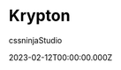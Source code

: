 ---
title: Krypton
github: https://github.com/cssninjaStudio/krypton
demo: https://krypton.cssninja.io/
author: cssninjaStudio
author_link: https://github.com/cssninjaStudio
date: 2023-02-12T00:00:00.000Z
description: Free Astro + Bulma ICO / Crypto template.
ssg:
  - Astro
css:
  - Bulma
cms:
  - Markdown
category:
  - Business
draft: false
publish_date: '2018-07-12T13:54:44Z'
update_date: '2023-05-03T11:17:32Z'
github_star: 281
github_fork: 176
---